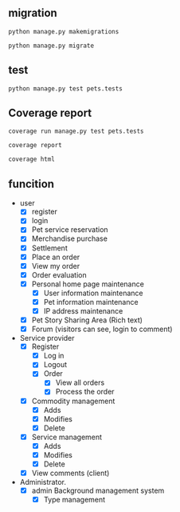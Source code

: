 
## migration

```shell
python manage.py makemigrations

python manage.py migrate
```
## test

```shell
python manage.py test pets.tests 
```

## Coverage report
```shell
coverage run manage.py test pets.tests

coverage report

coverage html
```
## funcition

- user
  - [x] register
  - [x] login
  - [x] Pet service reservation
  - [x] Merchandise purchase
  - [x] Settlement
  - [x] Place an order
  - [x] View my order
  - [x] Order evaluation
  - [x] Personal home page maintenance
    - [x] User information maintenance
    - [x] Pet information maintenance
    - [x] IP address maintenance
  - [x] Pet Story Sharing Area (Rich text)
  - [x] Forum (visitors can see, login to comment)

- Service provider
  - [x] Register
    - [x] Log in
    - [x] Logout
    - [x] Order
      - [x] View all orders
      - [x] Process the order
  - [x] Commodity management
    - [x] Adds
    - [x] Modifies
    - [x] Delete
  - [x] Service management
    - [x] Adds
    - [x] Modifies
    - [x] Delete
  - [x] View comments (client)

- Administrator.
  - [x] admin Background management system  
    - [x] Type management 